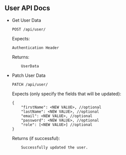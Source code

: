User API Docs
----------------

- Get User Data
    ```
    POST /api/user/
    ```
    Expects:
    ```
	Authentication Header
    ```

	Returns:
	```
		UserData
	```
- Patch User Data
    ```
    PATCH /api/user/
    ```
    Expects (only specify the fields that will be updated):
    ```
    {
        "firstName": <NEW VALUE>, //optional
        "lastName": <NEW VALUE>, //optional
        "email": <NEW VALUE>, //optional
        "password": <NEW VALUE>, //optional
        "role": [<NEW VALUE>] //optional
    }
    ```
    
    Returns (if successful):
    ```
        Successfully updated the user.
    ```
